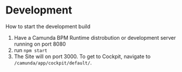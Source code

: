 # Development	
How to start the development build

1. Have a Camunda BPM Runtime distrobution or development server running on port 8080	
2. run `npm start`	
3. The Site will on port 3000. To get to Cockpit, navigate to `/camunda/app/cockpit/default/`.